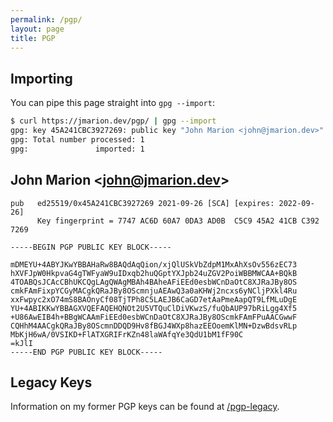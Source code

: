 ```yaml
---
permalink: /pgp/
layout: page
title: PGP
---
```


## Importing ##

You can pipe this page straight into `gpg --import`:

```bash
$ curl https://jmarion.dev/pgp/ | gpg --import
gpg: key 45A241CBC3927269: public key "John Marion <john@jmarion.dev>" imported
gpg: Total number processed: 1
gpg:               imported: 1
```

## John Marion \<john@jmarion.dev\> ##

```
pub   ed25519/0x45A241CBC3927269 2021-09-26 [SCA] [expires: 2022-09-26]
      Key fingerprint = 7747 AC6D 60A7 0DA3 AD0B  C5C9 45A2 41CB C392 7269

-----BEGIN PGP PUBLIC KEY BLOCK-----

mDMEYU+4ABYJKwYBBAHaRw8BAQdAqQion/xjQlUSkVbZdpM1MxAhXsOv556zEC73
hXVFJpW0HkpvaG4gTWFyaW9uIDxqb2huQGptYXJpb24uZGV2PoiWBBMWCAA+BQkB
4TOABQsJCAcCBhUKCQgLAgQWAgMBAh4BAheAFiEEd0esbWCnDaOtC8XJRaJBy8OS
cmkFAmFixpYCGyMACgkQRaJBy8OScmnjuAEAwQ3a0aKHWj2ncxs6yNCljPXkl4Ru
xxFwpyc2xO74mS8BAOnyCf08TjTPh8C5LAEJB6CaGD7etAaPmeAapQT9LfMLuDgE
YU+4ABIKKwYBBAGXVQEFAQEHQNOt2U5VTQuClDiVKwzS/fuQbAUP97bRiLgg4Xf5
+U86AwEIB4h+BBgWCAAmFiEEd0esbWCnDaOtC8XJRaJBy8OScmkFAmFPuAACGwwF
CQHhM4AACgkQRaJBy8OScmnDDQD9Hv8fBGJ4WXp8hazEEOoemKlMN+DzwBdsvRLp
MbKjH6wA/0VSIKD+FlATXGRIFrKZn48laWAfqYe3QdU1bM1fF90C
=kJlI
-----END PGP PUBLIC KEY BLOCK-----
```

## Legacy Keys ##

Information on my former PGP keys can be found at
[/pgp-legacy](https://jmarion.dev/pgp-legacy).
